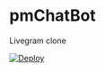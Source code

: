 # pmChatBot
Livegram clone

[![Deploy](https://www.herokucdn.com/deploy/button.svg)](https://heroku.com/deploy)
